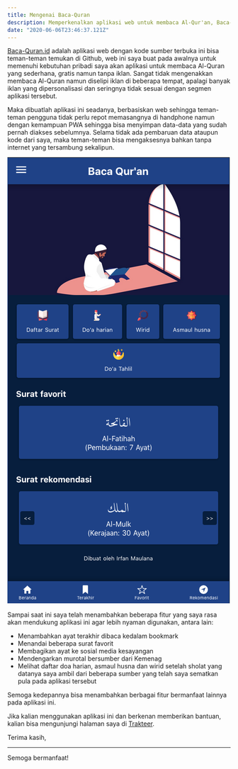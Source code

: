 ```yaml
---
title: Mengenai Baca-Quran
description: Memperkenalkan aplikasi web untuk membaca Al-Qur'an, Baca-Quran.id
date: "2020-06-06T23:46:37.121Z"
---
```


[Baca-Quran.id](https://www.baca-quran.id/) adalah aplikasi web dengan kode sumber terbuka ini bisa teman-teman temukan di Github, web ini saya buat pada awalnya untuk memenuhi kebutuhan pribadi saya akan aplikasi untuk membaca Al-Quran yang sederhana, gratis namun tanpa iklan. 
Sangat tidak mengenakkan membaca Al-Quran namun diselipi iklan di beberapa tempat, apalagi banyak iklan yang dipersonalisasi dan seringnya tidak sesuai dengan segmen aplikasi tersebut.

Maka dibuatlah aplikasi ini seadanya, berbasiskan web sehingga teman-teman pengguna tidak perlu repot memasangnya di handphone namun dengan kemampuan PWA sehingga bisa menyimpan data-data yang sudah pernah diakses sebelumnya. 
Selama tidak ada pembaruan data ataupun kode dari saya, maka teman-teman bisa mengaksesnya bahkan tanpa internet yang tersambung sekalipun.

![Homepage Baca-Quran.id](homepage-baca-quran.png)

Sampai saat ini saya telah menambahkan beberapa fitur yang saya rasa akan mendukung aplikasi ini agar lebih nyaman digunakan, antara lain:

- Menambahkan ayat terakhir dibaca kedalam bookmark
- Menandai beberapa surat favorit
- Membagikan ayat ke sosial media kesayangan
- Mendengarkan murotal bersumber dari Kemenag
- Melihat daftar doa harian, asmaul husna dan wirid setelah sholat yang datanya saya ambil dari beberapa sumber yang telah saya sematkan pula pada aplikasi tersebut

Semoga kedepannya bisa menambahkan berbagai fitur bermanfaat lainnya pada aplikasi ini.

Jika kalian menggunakan aplikasi ini dan berkenan memberikan bantuan, kalian bisa mengunjungi halaman saya di [Trakteer](https://trakteer.id/mazipan).

Terima kasih,

---

Semoga bermanfaat!
